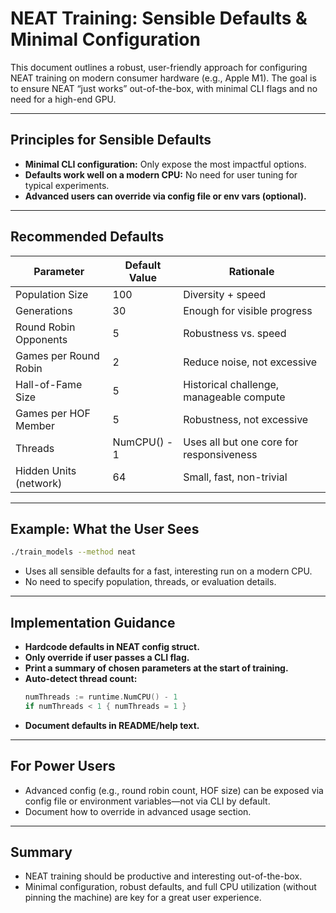 # NEAT Training: Sensible Defaults & Minimal Configuration

This document outlines a robust, user-friendly approach for configuring NEAT training on modern consumer hardware (e.g., Apple M1). The goal is to ensure NEAT “just works” out-of-the-box, with minimal CLI flags and no need for a high-end GPU.

---

## Principles for Sensible Defaults

- **Minimal CLI configuration:** Only expose the most impactful options.
- **Defaults work well on a modern CPU:** No need for user tuning for typical experiments.
- **Advanced users can override via config file or env vars (optional).**

---

## Recommended Defaults

| Parameter                  | Default Value         | Rationale                                        |
|----------------------------|----------------------|--------------------------------------------------|
| Population Size            | 100                  | Diversity + speed                                |
| Generations                | 30                   | Enough for visible progress                      |
| Round Robin Opponents      | 5                    | Robustness vs. speed                             |
| Games per Round Robin      | 2                    | Reduce noise, not excessive                      |
| Hall-of-Fame Size          | 5                    | Historical challenge, manageable compute         |
| Games per HOF Member       | 5                    | Robustness, not excessive                        |
| Threads                    | NumCPU() - 1         | Uses all but one core for responsiveness         |
| Hidden Units (network)     | 64                   | Small, fast, non-trivial                         |

---

## Example: What the User Sees

```sh
./train_models --method neat
```

- Uses all sensible defaults for a fast, interesting run on a modern CPU.
- No need to specify population, threads, or evaluation details.

---

## Implementation Guidance

- **Hardcode defaults in NEAT config struct.**
- **Only override if user passes a CLI flag.**
- **Print a summary of chosen parameters at the start of training.**
- **Auto-detect thread count:**
  ```go
  numThreads := runtime.NumCPU() - 1
  if numThreads < 1 { numThreads = 1 }
  ```
- **Document defaults in README/help text.**

---

## For Power Users

- Advanced config (e.g., round robin count, HOF size) can be exposed via config file or environment variables—not via CLI by default.
- Document how to override in advanced usage section.

---

## Summary

- NEAT training should be productive and interesting out-of-the-box.
- Minimal configuration, robust defaults, and full CPU utilization (without pinning the machine) are key for a great user experience.
